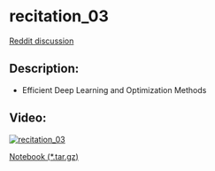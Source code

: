 # recitation_03
[Reddit discussion](https://www.reddit.com/r/IntroToDL/comments/)

## Description:
  - Efficient Deep Learning and Optimization Methods

## Video:
[![recitation_03](https://img.youtube.com/vi/6ncMQc_Nsu0/0.jpg)](https://www.youtube.com/watch?v=6ncMQc_Nsu0)

  [Notebook (*.tar.gz)](http://deeplearning.cs.cmu.edu/document/recitation/recitation3.tar.gz)
  
